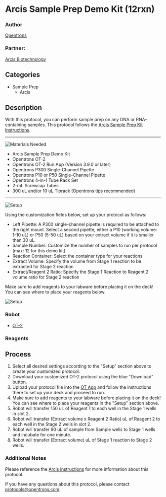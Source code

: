 # Arcis Sample Prep Demo Kit (12rxn)

### Author
[Opentrons](http://www.opentrons.com/)

### Partner:
[Arcis Biotechnology](http://www.arcisbio.com/arcis-biotechnology-revolution/)

## Categories
* Sample Prep
    * Arcis

## Description
With this protocol, you can perform sample prep on any DNA or RNA-containing samples. This protocol follows the [Arcis Sample Prep Kit Instructions](http://www.arcisbio.com/wp-content/uploads/2019/04/Arcis-Sample-Prep-50-rxn-UFL002-Bulk-Kit-Rev-8.-12.18.pdf).

---
![Materials Needed](https://s3.amazonaws.com/opentrons-protocol-library-website/custom-README-images/001-General+Headings/materials.png)

* Arcis Sample Prep Demo Kit
* Opentrons OT-2
* Opentrons OT-2 Run App (Version 3.9.0 or later)
* Opentrons P300 Single-Channel Pipette
* Opentrons P10 or P50 Single-Channel Pipette
* Opentrons 4-in-1 Tube Rack Set
* 2-mL Screwcap Tubes
* 300 uL and/or 10 uL Tiprack (Opentrons tips recommended)

---
![Setup](https://s3.amazonaws.com/opentrons-protocol-library-website/custom-README-images/001-General+Headings/Setup.png)

Using the customization fields below, set up your protocol as follows:

* Left Pipette: A P300 single-channel pipette is required to be attached to the right mount. Select a second pipette, either a P10 (working volume: 1-10 uL) or P50 (5-50 uL) based on your extract volume if it is smaller than 30 uL.
* Sample Number: Customize the number of samples to run per protocol (max: 12 for this demo kit)
* Reaction Container: Select the container type for your reactions
* Extract Volume: Specify the volume from Stage 1 reaction to be extracted for Stage 2 reaction
* Extract/Reagent 2 Ratio: Specify the Stage 1 Reaction to Reagent 2 volume ratio for Stage 2 reaction


Make sure to add reagents to your labware before placing it on the deck! You can see where to place your reagents below.


![Setup](https://opentrons-protocol-library-website.s3.amazonaws.com/custom-README-images/Arcis_Sample_Prep/new_reagent_setup.png)

### Robot
* [OT-2](https://opentrons.com/ot-2)

### Reagents

## Process
1. Select all desired settings according to the "Setup" section above to create your customized protocol.
2. Download your customized OT-2 protocol using the blue "Download" button.
3. Upload your protocol file into the [OT App](https://opentrons.com/ot-app) and follow the instructions there to set up your deck and proceed to run.
4. Make sure to add reagents to your labware before placing it on the deck! You can see where to place your reagents in the "Setup" section above.
5. Robot will transfer 150 uL of Reagent 1 to each well in the Stage 1 wells in slot 2.
6. Robot will transfer (Extract volume x Reagent 2 Ratio) uL of Reagent 2 to each well in the Stage 2 wells in slot 2.
7. Robot will transfer 90 uL of sample from Sample wells to Stage 1 wells and incubate for one minute.
8. Robot will transfer (Extract volume) uL of Stage 1 reaction to Stage 2 wells.



### Additional Notes
Please reference the [Arcis instructions](http://www.arcisbio.com/wp-content/uploads/2019/04/Arcis-Sample-Prep-50-rxn-UFL002-Bulk-Kit-Rev-8.-12.18.pdf) for more information about this protocol.

If you have any questions about this protocol, please contact protocols@opentrons.com.
